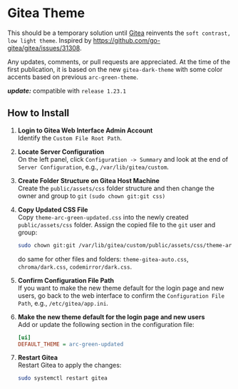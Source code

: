 # Gitea Theme

This should be a temporary solution until [Gitea](https://github.com/go-gitea/gitea) reinvents the `soft contrast, low light theme`. Inspired by https://github.com/go-gitea/gitea/issues/31308.


Any updates, comments, or pull requests are appreciated. At the time of the first publication, it is based on the new `gitea-dark-theme` with some color accents based on previous `arc-green-theme`.

***update:*** compatible with `release 1.23.1`

## How to Install

1. **Login to Gitea Web Interface Admin Account**  
   Identify the `Custom File Root Path`.
   
2. **Locate Server Configuration**  
   On the left panel, click `Configuration -> Summary` and look at the end of `Server Configuration`, e.g., `/var/lib/gitea/custom`.

3. **Create Folder Structure on Gitea Host Machine**  
   Create the `public/assets/css` folder structure and then change the owner and group to `git` `(sudo chown git:git css)`

4. **Copy Updated CSS File**  
   Copy `theme-arc-green-updated.css` into the newly created `public/assets/css` folder. Assign the copied file to the `git` user and group:
   ```bash
   sudo chown git:git /var/lib/gitea/custom/public/assets/css/theme-arc-green-updated.css
   ```
   do same for other files and folders: `theme-gitea-auto.css`, `chroma/dark.css`, `codemirror/dark.css`.

5. **Confirm Configuration File Path**  
   If you want to make the new theme default for the login page and new users, go back to the web interface to confirm the `Configuration File Path`, e.g., `/etc/gitea/app.ini`.

6. **Make the new theme default for the login page and new users**  
   Add or update the following section in the configuration file:
   ```ini
   [ui]
   DEFAULT_THEME = arc-green-updated
   ```

7. **Restart Gitea**  
   Restart Gitea to apply the changes:
   ```bash
   sudo systemctl restart gitea
   ```
